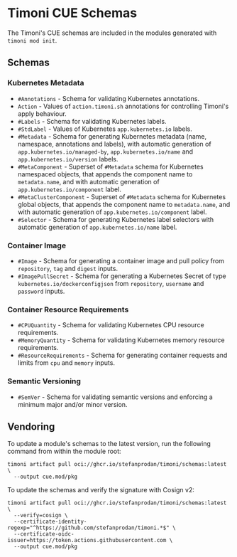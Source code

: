 # Timoni CUE Schemas

The Timoni's CUE schemas are included in the modules generated with `timoni mod init`.

## Schemas

### Kubernetes Metadata

- `#Annotations` - Schema for validating Kubernetes annotations.
- `Action` - Values of `action.timoni.sh` annotations for controlling Timoni's apply behaviour.
- `#Labels` - Schema for validating Kubernetes labels.
- `#StdLabel` - Values of Kubernetes `app.kubernetes.io` labels.
- `#Metadata` - Schema for generating Kubernetes metadata (name, namespace, annotations and labels),
  with automatic generation of `app.kubernetes.io/managed-by`,
  `app.kubernetes.io/name` and `app.kubernetes.io/version` labels.
- `#MetaComponent` - Superset of `#Metadata` schema for Kubernetes namespaced objects,
  that appends the component name to `metadata.name`, and
  with automatic generation of  `app.kubernetes.io/component` label.
- `#MetaClusterComponent` - Superset of `#Metadata` schema for Kubernetes global objects,
  that appends the component name to `metadata.name`, and
  with automatic generation of  `app.kubernetes.io/component` label.
- `#Selector` - Schema for generating Kubernetes label selectors
  with automatic generation of `app.kubernetes.io/name` label.

### Container Image

- `#Image` - Schema for generating a container image and pull policy
  from `repository`, `tag` and `digest` inputs.
- `#ImagePullSecret` - Schema for generating a Kubernetes Secret
  of type `kubernetes.io/dockerconfigjson`
  from `repository`, `username` and `password` inputs.

### Container Resource Requirements

- `#CPUQuantity` - Schema for validating Kubernetes CPU resource requirements.
- `#MemoryQuantity` - Schema for validating Kubernetes memory resource requirements.
- `#ResourceRequirements` - Schema for generating container requests and limits
  from `cpu` and `memory` inputs.

### Semantic Versioning

- `#SemVer` - Schema for validating semantic versions and enforcing
  a minimum major and/or minor version.

## Vendoring

To update a module's schemas to the latest version,
run the following command from within the module root:

```shell
timoni artifact pull oci://ghcr.io/stefanprodan/timoni/schemas:latest \
  --output cue.mod/pkg
```

To update the schemas and verify the signature with Cosign v2:

```shell
timoni artifact pull oci://ghcr.io/stefanprodan/timoni/schemas:latest \
  --verify=cosign \
  --certificate-identity-regexp="^https://github.com/stefanprodan/timoni.*$" \
  --certificate-oidc-issuer=https://token.actions.githubusercontent.com \
  --output cue.mod/pkg
```
